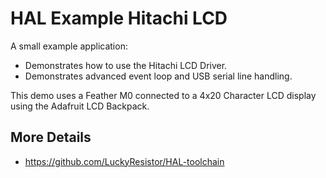 # HAL Example Hitachi LCD

A small example application:

- Demonstrates how to use the Hitachi LCD Driver.
- Demonstrates advanced event loop and USB serial line handling.
 
This demo uses a Feather M0 connected to a 4x20 Character LCD display using the Adafruit LCD Backpack.
 
## More Details

- https://github.com/LuckyResistor/HAL-toolchain

